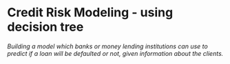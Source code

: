 # Credit Risk Modeling - using decision tree
###### Building a model which banks or money lending institutions can use to predict if a loan will be defaulted or not, given information about the clients.
